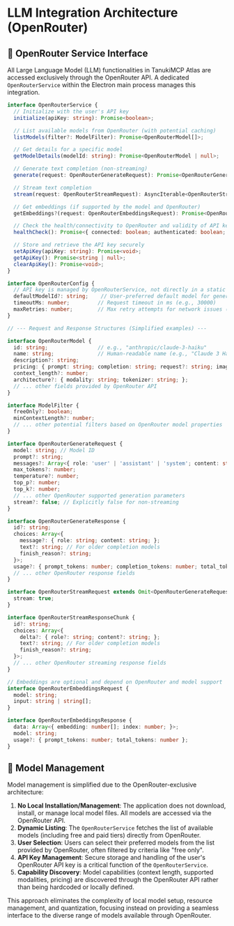# LLM Integration Architecture (OpenRouter)

## 🚀 OpenRouter Service Interface

All Large Language Model (LLM) functionalities in TanukiMCP Atlas are accessed exclusively through the OpenRouter API. A dedicated `OpenRouterService` within the Electron main process manages this integration.

```typescript
interface OpenRouterService {
  // Initialize with the user's API key
  initialize(apiKey: string): Promise<boolean>;

  // List available models from OpenRouter (with potential caching)
  listModels(filter?: ModelFilter): Promise<OpenRouterModel[]>;

  // Get details for a specific model
  getModelDetails(modelId: string): Promise<OpenRouterModel | null>;

  // Generate text completion (non-streaming)
  generate(request: OpenRouterGenerateRequest): Promise<OpenRouterGenerateResponse>;

  // Stream text completion
  stream(request: OpenRouterStreamRequest): AsyncIterable<OpenRouterStreamResponseChunk>;

  // Get embeddings (if supported by the model and OpenRouter)
  getEmbeddings?(request: OpenRouterEmbeddingsRequest): Promise<OpenRouterEmbeddingsResponse>;

  // Check the health/connectivity to OpenRouter and validity of API key
  healthCheck(): Promise<{ connected: boolean; authenticated: boolean; error?: string }>;

  // Store and retrieve the API key securely
  setApiKey(apiKey: string): Promise<void>;
  getApiKey(): Promise<string | null>;
  clearApiKey(): Promise<void>;
}

interface OpenRouterConfig {
  // API key is managed by OpenRouterService, not directly in a static config here
  defaultModelId?: string;    // User-preferred default model for general tasks
  timeoutMs: number;         // Request timeout in ms (e.g., 30000)
  maxRetries: number;        // Max retry attempts for network issues (e.g., 3)
}

// --- Request and Response Structures (Simplified examples) ---

interface OpenRouterModel {
  id: string;                // e.g., "anthropic/claude-3-haiku"
  name: string;              // Human-readable name (e.g., "Claude 3 Haiku")
  description?: string;
  pricing: { prompt: string; completion: string; request?: string; image?: string };
  context_length?: number;
  architecture?: { modality: string; tokenizer: string; };
  // ... other fields provided by OpenRouter API
}

interface ModelFilter {
  freeOnly?: boolean;
  minContextLength?: number;
  // ... other potential filters based on OpenRouter model properties
}

interface OpenRouterGenerateRequest {
  model: string; // Model ID
  prompt?: string;
  messages?: Array<{ role: 'user' | 'assistant' | 'system'; content: string }>;
  max_tokens?: number;
  temperature?: number;
  top_p?: number;
  top_k?: number;
  // ... other OpenRouter supported generation parameters
  stream?: false; // Explicitly false for non-streaming
}

interface OpenRouterGenerateResponse {
  id?: string;
  choices: Array<{
    message?: { role: string; content: string; };
    text?: string; // For older completion models
    finish_reason?: string;
  }>;
  usage?: { prompt_tokens: number; completion_tokens: number; total_tokens: number };
  // ... other OpenRouter response fields
}

interface OpenRouterStreamRequest extends Omit<OpenRouterGenerateRequest, 'stream'> {
  stream: true;
}

interface OpenRouterStreamResponseChunk {
  id?: string;
  choices: Array<{
    delta?: { role?: string; content?: string; };
    text?: string; // For older completion models
    finish_reason?: string;
  }>;
  // ... other OpenRouter streaming response fields
}

// Embeddings are optional and depend on OpenRouter and model support
interface OpenRouterEmbeddingsRequest {
  model: string;
  input: string | string[];
}

interface OpenRouterEmbeddingsResponse {
  data: Array<{ embedding: number[]; index: number; }>;
  model: string;
  usage?: { prompt_tokens: number; total_tokens: number };
}
```

## 🎯 Model Management

Model management is simplified due to the OpenRouter-exclusive architecture:

1.  **No Local Installation/Management**: The application does not download, install, or manage local model files. All models are accessed via the OpenRouter API.
2.  **Dynamic Listing**: The `OpenRouterService` fetches the list of available models (including free and paid tiers) directly from OpenRouter.
3.  **User Selection**: Users can select their preferred models from the list provided by OpenRouter, often filtered by criteria like "free only".
4.  **API Key Management**: Secure storage and handling of the user's OpenRouter API key is a critical function of the `OpenRouterService`.
5.  **Capability Discovery**: Model capabilities (context length, supported modalities, pricing) are discovered through the OpenRouter API rather than being hardcoded or locally defined.

This approach eliminates the complexity of local model setup, resource management, and quantization, focusing instead on providing a seamless interface to the diverse range of models available through OpenRouter.
